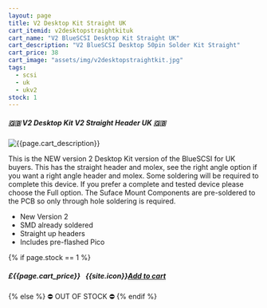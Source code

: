 ```yaml
---
layout: page
title: V2 Desktop Kit Straight UK
cart_itemid: v2desktopstraightkituk
cart_name: "V2 BlueSCSI Desktop Kit Straight UK"
cart_description: "V2 BlueSCSI Desktop 50pin Solder Kit Straight"
cart_price: 38
cart_image: "assets/img/v2desktopstraightkit.jpg"
tags: 
  - scsi
  - uk
  - ukv2
stock: 1
---
```


##### 🇬🇧 V2 Desktop Kit V2 Straight Header UK 🇬🇧

![{{page.cart_description}}]({{page.cart_image}})

This is the NEW version 2 Desktop Kit version of the BlueSCSI for UK buyers. This has the straight header and molex, see the right angle option if you want a right angle header and molex. Some soldering will be required to complete this device. If you prefer a complete and tested device please choose the Full option. The Suface Mount Components are pre-soldered to the PCB so only through hole soldering is required.

* New Version 2
* SMD already soldered
* Straight up headers
* Includes pre-flashed Pico

{% if page.stock == 1 %}
##### £{{page.cart_price}} &nbsp; {{site.icon}}[Add to cart](/cart#{{page.cart_itemid}})
{% else %}
&#9940; OUT OF STOCK &#9940;
{% endif %}